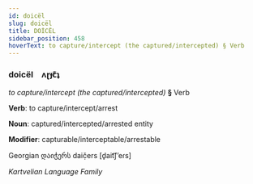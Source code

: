 ```yaml
---
id: doicël
slug: doicël
title: DOİCËL
sidebar_position: 458
hoverText: to capture/intercept (the captured/intercepted) § Verb
---
```


### doicël&emsp;<span kind="abugida">ʌɽɟꞇ͊ʇ</span>

*to capture/intercept (the captured/intercepted)* **§** Verb

**Verb**: to capture/intercept/arrest

**Noun**: captured/intercepted/arrested entity

**Modifier**: capturable/interceptable/arrestable

Georgian დაიჭერს daič̣ers [d̥ait͡ʃʼeɾs]

*Kartvelian Language Family*